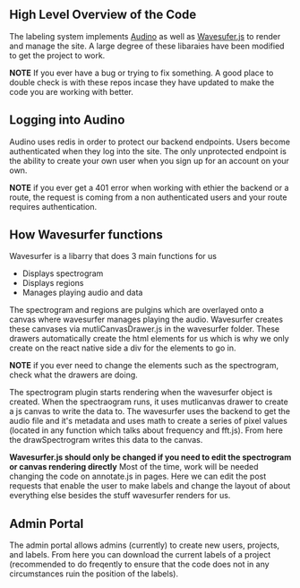 ## High Level Overview of the Code
The labeling system implements [Audino](https://github.com/midas-research/audino) as well as [Wavesufer.js](https://github.com/katspaugh/wavesurfer.js) to render and manage the site. A large degree of these libaraies have been modified to get the project to work. 

**NOTE** If you ever have a bug or trying to fix something. A good place to double check is with these repos incase they have updated to make the code you are working with better. 

## Logging into Audino

Audino uses redis in order to protect our backend endpoints. Users become authenticated when they log into the site. The only unprotected endpoint is the ability to create your own user when you sign up for an account on your own. 

**NOTE** if you ever get a 401 error when working with ethier the backend or a route, the request is coming from a non authenticated users and your route requires authentication. 

## How Wavesurfer functions

Wavesurfer is a libarry that does 3 main functions for us
- Displays spectrogram
- Displays regions
- Manages playing audio and data

The spectrogram and regions are pulgins which are overlayed onto a canvas where wavesurfer manages playing the audio. Wavesurfer creates these canvases via mutliCanvasDrawer.js in the wavesurfer folder. These drawers automatically create the html elements for us which is why we only create on the react native side a div for the elements to go in. 

**NOTE** if you ever need to change the elements such as the spectrogram, check what the drawers are doing.

The spectrogram plugin starts rendering when the wavesurfer object is created. When the spectraogram runs, it uses mutlicanvas drawer to create a js canvas to write the data to. The wavesurfer uses the backend to get the audio file and it's metadata and uses math to create a series of pixel values (located in any function which talks about frequency and fft.js). From here the drawSpectrogram writes this data to the canvas.

**Wavesurfer.js should only be changed if you need to edit the spectrogram or canvas rendering directly** Most of the time, work will be needed changing the code on annotate.js in pages. Here we can edit the post requests that enable the user to make labels and change the layout of about everything else besides the stuff wavesurfer renders for us. 

## Admin Portal
The admin portal allows admins (currently) to create new users, projects, and labels. From here you can download the current labels of a project (recommended to do freqently to ensure that the code does not in any circumstances ruin the position of the labels). 

